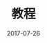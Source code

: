 ---
title: 教程
excerpt: 为一些特定主题所提供的指引。
date: 2017-07-26
icon:
  name: icon_lifesaver
color: purple
layout: tutorials
tagline: |
  wurst国内QQ群934023552
  
  *“wurst香肠释放你指尖的力量、效率，与速度！”*
heading: 选择一个教程
navigation:
  - /tutorials/wurstbeginner
  - /tutorials/legacymaps
  - /tutorials/wurst_for_vjass_users
  - /tutorials/getclose
  - /tutorials/wurstbuild
  - /tutorials/jhcr
  - /tutorials/saveload
---